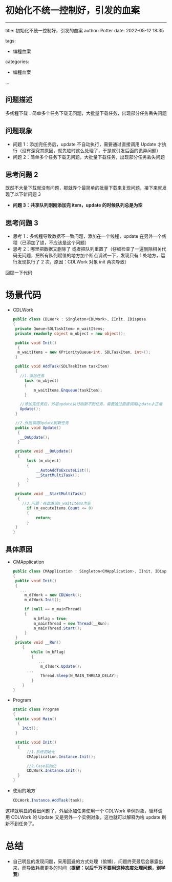 # 初始化不统一控制好，引发的血案

---

title:  初始化不统一控制好，引发的血案
author: Potter
date: 2022-05-12 18:35

tags:

- 编程血案

categories:

- 编程血案

...

## 问题描述

多线程下载：简单多个任务下载无问题，大批量下载任务，出现部分任务丢失问题

## 问题现象

- 问题 1：添加完任务后，update 不自动执行，需要通过直接调用 Update 才执行（没有深究其原因，就先临时这么处理了，于是就引发后面的诡异问题）
- 问题 2：简单多个任务下载无问题，大批量下载任务，出现部分任务丢失问题

## 思考问题 2

既然不大量下载就没有问题，那就弄个最简单的批量下载来复现问题，接下来就发现了以下新问题 3

- **问题 3：共享队列刚刚添加完 item，update 的时候队列总是为空**

## 思考问题 3

- 思考 1：多线程导致数据不一致问题，添加在一个线程，update 在另外一个线程（已添加了锁，不应该是这个问题）
- 思考 2：哪里把数据又删除了 或者把队列重置了（仔细检查了一遍删除相关代码无问题，把所有队列赋值的地方加个断点调试一下，发现只有 1 处地方，运行发现执行了 2 次，原因：CDLWork 对象 init 两次导致）

回顾一下代码

<!--more-->

# 场景代码

- CDLWork

  ```csharp
  public class CDLWork : Singleton<CDLWork>, IInit, IDispose
  {
   private Queue<SDLTaskItem> m_waitItems;
   private readonly object m_object = new object();

   public void Init()
    {
    m_waitItems = new KPriorityQueue<int, SDLTaskItem, int>();
   }

   public void AddTask(SDLTaskItem taskItem)
   {
     //1.添加任务
       lock (m_object)
       {
           m_waitItems.Enqueue(taskItem);
       }

     //添加完任务后，外层update执行刷新不到任务，需要通过直接调用Update才正常
     Update();
   }

   //2.外层调用Update刷新任务
   public void Update()
    {
     __OnUpdate();
    }

   private void __OnUpdate()
    {
        lock (m_object)
        {
            __AutoAddToExcuteList();
            __StartMultiTask();
        }
    }

   private void __StartMultiTask()
    {
      //3.问题：在此发现m_waitItems为空
        if (m_excuteItems.Count <= 0)
        {
            return;
        }
   }
  }
  ```

## 具体原因

- CMApplication

  ```csharp
  public class CMApplication : Singleton<CMApplication>, IInit, IDispose
  {
   public void Init()
   {
     ...
       m_dlWork = new CDLWork();
       m_dlWork.Init();

       if (null == m_mainThread)
       {
           m_bFlag = true;
           m_mainThread = new Thread(__Run);
           m_mainThread.Start();
       }
   }
   private void __Run()
      {
          while (m_bFlag)
          {
             ...
              m_dlWork.Update();
        ...
              Thread.Sleep(N_MAIN_THREAD_DELAY);
          }
      }
  }
  ```

- Program

  ```csharp
  static class Program
  {
   static void Main()
    {
      Init();
   }

   static void Init()
    {
        //1.系统初始化
        CMApplication.Instance.Init();

        //2.Case初始化
        CDLWork.Instance.Init();
    }
  }
  ```

- 使用的地方

  ```csharp
  CDLWork.Instance.AddTask(task);
  ```

这样就明显的看出问题了，外层添加任务使用一个 CDLWork 单例对象，循环调用 CDLWork 的 Update 又是另外一个实例对象，这也就可以解释为啥 update 刷新不到任务了。

# 总结

- 自己明显的发现问题，采用回避的方式处理（偷懒），问题终究最后会暴露出来，而导致耗费更多的时间（**提醒：以后千万不要用这种态度处理问题，别学我**）
